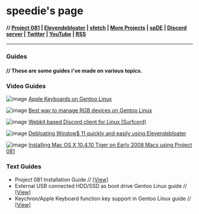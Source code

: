# speedie's page

#### // [Project 081](https://p081.github.io) | [Elevendebloater](https://spdgmr.github.io/elevendebloater) | [sfetch](https://spdgmr.github.io/sfetch) | [More Projects](https://spdgmr.github.io/projects) | [spDE](https://spdgmr.github.io/spde) | [Discord server](https://ffdiscord.github.io) | [Twitter](https://nitter.net/spdgmr) | [YouTube](https://invidious.namazso.eu/speedie) | [RSS](https://raw.githubusercontent.com/spdgmr/posts/main/rss.xml)
--------------

### Guides

#### // These are some guides i've made on various topics.

### Video Guides
![image](https://user-images.githubusercontent.com/71722170/156640135-eaa318cb-cfd6-439d-b088-08d1de839c8d.png)
[Apple Keyboards on Gentoo Linux](https://invidious.namazso.eu/watch?v=l3lQudl2nas)

![image](https://user-images.githubusercontent.com/71722170/156640315-98692fe4-ab42-4c54-9340-2fbfca410e75.png)
[Best way to manage RGB devices on Gentoo Linux](https://invidious.namazso.eu/watch?v=A53sx4QXX1M)

![image](https://user-images.githubusercontent.com/71722170/156640535-220a67b9-b284-42c0-a243-0c6de3dee962.png)
[Webkit based Discord client for Linux (Surfcord)](https://invidious.namazso.eu/watch?v=nhBD9YtLW_s)

![image](https://user-images.githubusercontent.com/71722170/156640864-840c2154-dcbe-4bc4-b157-9d60a17969c7.png)
[Debloating Window$ 11 quickly and easily using Elevendebloater](https://invidious.namazso.eu/watch?v=f-wcbHPPbkY)

![image](https://user-images.githubusercontent.com/71722170/156641390-7cb07870-91b1-41ed-b2ce-480763698991.png)
[Installing Mac OS X 10.4.10 Tiger on Early 2008 Macs using Project 081](https://invidious.namazso.eu/watch?v=ch_eIXkctLg)

### Text Guides
- Project 081 Installation Guide // [[View]](https://p081.github.io/installguide)
- External USB connected HDD/SSD as boot drive Gentoo Linux guide // [[View]](https://gist.github.com/speediegamer/c4ab5f82b87859653107412de17d183f)
- Keychron/Apple Keyboard function key support in Gentoo Linux guide // [[View]](https://gist.github.com/speediegamer/833db7e8f97c6a4a7fcd61868b5bbc9c)
